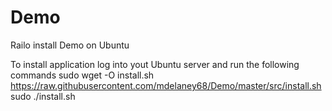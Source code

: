 # Demo
Railo install Demo on Ubuntu

To install application log into yout Ubuntu server and run the following commands
sudo wget -O install.sh https://raw.githubusercontent.com/mdelaney68/Demo/master/src/install.sh
sudo ./install.sh


